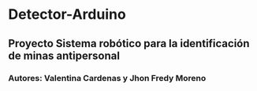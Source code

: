 # Detector-Arduino

## Proyecto Sistema robótico para la identificación de minas antipersonal
### Autores: Valentina Cardenas y Jhon Fredy Moreno

